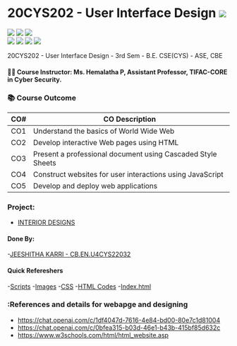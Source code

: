 # 20CYS202 - User Interface Design ![](https://img.shields.io/badge/-Live-green)
![](https://img.shields.io/badge/Batch-21CYS-lightgreen) ![](https://img.shields.io/badge/UG-blue) ![](https://img.shields.io/badge/Subject-UID-blue) <br/>
![](https://img.shields.io/badge/Lecture-1-orange) ![](https://img.shields.io/badge/Practical-3-orange) ![](https://img.shields.io/badge/Credits-2-orange) ![](https://img.shields.io/badge/Additional_Coverage-GitHub-purple)

20CYS202  - User Interface Design - 3rd Sem - B.E. CSE(CYS) - ASE, CBE

#### :teacher: Course Instructor:  Ms. Hemalatha P, Assistant Professor, TIFAC-CORE in Cyber Security.

### :books: Course Outcome

| CO#  | CO Description |
|------|----------------|
| CO1 | Understand the basics of World Wide Web |
| CO2 | Develop interactive Web pages using HTML |
| CO3 | Present a professional document using Cascaded Style Sheets |
| CO4 | Construct websites for user interactions using JavaScript |
| CO5 | Develop and deploy web applications | 

### Project:
- [INTERIOR DESIGNS](https://amrita-tifac-cyber-blockchain.github.io/20CYS202-User_Interface_Design/Assignments/CB.EN.U4CYS22032/ui/)
  
#### Done By:
-[JEESHITHA KARRI - CB.EN.U4CYS22032](jeesh27.github.io)

#### Quick Refereshers
-[Scripts](https://github.com/Amrita-TIFAC-Cyber-Blockchain/20CYS202-User_Interface_Design/tree/main/Assignments/CB.EN.U4CYS22032/ui/javascript)
-[Images](https://github.com/Amrita-TIFAC-Cyber-Blockchain/20CYS202-User_Interface_Design/tree/main/Assignments/CB.EN.U4CYS22032/ui/images)
-[CSS](https://github.com/Amrita-TIFAC-Cyber-Blockchain/20CYS202-User_Interface_Design/tree/main/Assignments/CB.EN.U4CYS22032/ui/css)
-[HTML Codes](https://github.com/Amrita-TIFAC-Cyber-Blockchain/20CYS202-User_Interface_Design/tree/main/Assignments/CB.EN.U4CYS22032/ui/html)
-[Index.html](https://github.com/Amrita-TIFAC-Cyber-Blockchain/20CYS202-User_Interface_Design/blob/main/Assignments/CB.EN.U4CYS22032/ui/index.html)


### :References and details for webapge and designing
 - https://chat.openai.com/c/1df4047d-7616-4e84-bd00-80e7c1d81004
 - https://chat.openai.com/c/0bfea315-b03d-46e1-b43b-415bf85d632c
 - https://www.w3schools.com/html/html_website.asp
